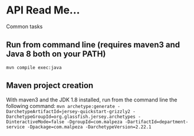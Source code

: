 # API Read Me...

Common tasks

## Run from command line (requires maven3 and Java 8 both on your PATH)
`mvn compile exec:java`


## Maven project creation
With maven3 and the JDK 1.8 installed, run from the command line the following command:
`mvn archetype:generate -DarchetypeArtifactId=jersey-quickstart-grizzly2 -DarchetypeGroupId=org.glassfish.jersey.archetypes -DinteractiveMode=false -DgroupId=com.malpeza -DartifactId=department-service -Dpackage=com.malpeza -DarchetypeVersion=2.22.1`